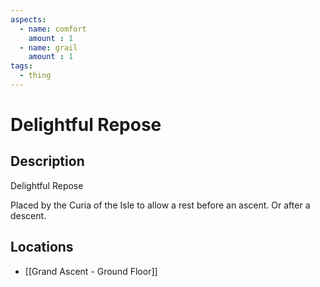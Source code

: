 ```yaml
---
aspects: 
  - name: comfort
    amount : 1
  - name: grail
    amount : 1
tags:
  - thing
---
```


# Delightful Repose

## Description
Delightful Repose

Placed by the Curia of the Isle to allow a rest before an ascent. Or after a descent.
## Locations
- [[Grand Ascent - Ground Floor]]
